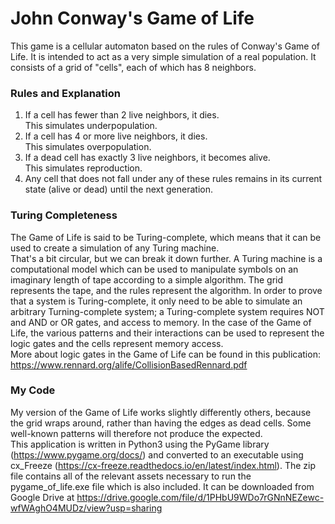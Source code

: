 # John Conway's Game of Life

This game is a cellular automaton based on the rules of Conway's Game of Life. It is intended to act as a very simple simulation of a real population.
It consists of a grid of "cells", each of which has 8 neighbors. 

### Rules and Explanation
1. If a cell has fewer than 2 live neighbors, it dies.  
This simulates underpopulation.   
2. If a cell has 4 or more live neighbors, it dies.  
This simulates overpopulation.  
3. If a dead cell has exactly 3 live neighbors, it becomes alive.  
This simulates reproduction.  
4. Any cell that does not fall under any of these rules remains in its current state (alive or dead) until the next generation.  
  
### Turing Completeness
The Game of Life is said to be Turing-complete, which means that it can be used to create a simulation of any Turing machine.  
That's a bit circular, but we can break it down further. A Turing machine is a computational model which can be used to manipulate symbols on an imaginary length of tape according to a simple algorithm.
The grid represents the tape, and the rules represent the algorithm. In order to prove that a system is Turing-complete, it only need to be able to simulate an arbitrary Turning-complete system; a Turing-complete system requires NOT and AND or OR gates, and access to memory.
In the case of the Game of Life, the various patterns and their interactions can be used to represent the logic gates and the cells represent memory access.  
More about logic gates in the Game of Life can be found in this publication: <https://www.rennard.org/alife/CollisionBasedRennard.pdf>

### My Code
My version of the Game of Life works slightly differently others, because the grid wraps around, rather than having the edges as dead cells. Some well-known patterns will therefore not produce the expected.  
This application is written in Python3 using the PyGame library (<https://www.pygame.org/docs/>) and converted to an executable using cx_Freeze (<https://cx-freeze.readthedocs.io/en/latest/index.html>).
The zip file contains all of the relevant assets necessary to run the pygame_of_life.exe file which is also included. It can be downloaded from Google Drive at https://drive.google.com/file/d/1PHbU9WDo7rGNnNEZewc-wfWAghO4MUDz/view?usp=sharing 
